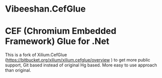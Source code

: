 # Vibeeshan.CefGlue

# CEF (Chromium Embedded Framework) Glue for .Net 
This is a fork of Xilium.CefGlue (https://bitbucket.org/xilium/xilium.cefglue/overview ) to get more public support, Git based instead of original Hg based. More easy to use approach than original.
